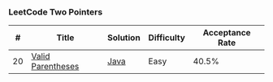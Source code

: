 ### LeetCode Two Pointers


| # | Title | Solution                         | Difficulty | Acceptance Rate |
|---| ----- |----------------------------------|------------|-----------------|
| 20 |[Valid Parentheses](https://leetcode.com/problems/valid-parentheses)| [Java](ValidParentheses.java) | Easy       | 40.5%           |
